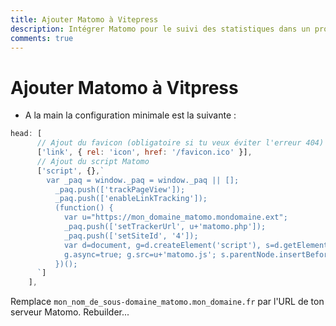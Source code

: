 ```yaml
---
title: Ajouter Matomo à Vitepress
description: Intégrer Matomo pour le suivi des statistiques dans un projet Vitepress.
comments: true
---
```


# Ajouter Matomo à Vitpress

- A la main la configuration minimale est la suivante :

```javascript
head: [
      // Ajout du favicon (obligatoire si tu veux éviter l'erreur 404)
      ['link', { rel: 'icon', href: '/favicon.ico' }],
      // Ajout du script Matomo
      ['script', {},`
        var _paq = window._paq = window._paq || [];
          _paq.push(['trackPageView']);
          _paq.push(['enableLinkTracking']);
          (function() {
            var u="https://mon_domaine_matomo.mondomaine.ext";
            _paq.push(['setTrackerUrl', u+'matomo.php']);
            _paq.push(['setSiteId', '4']);
            var d=document, g=d.createElement('script'), s=d.getElementsByTagName('script')[0];
            g.async=true; g.src=u+'matomo.js'; s.parentNode.insertBefore(g,s);
          })();
      `]
    ],
```

Remplace `mon_nom_de_sous-domaine_matomo.mon_domaine.fr` par l'URL de ton serveur Matomo.
Rebuilder...
